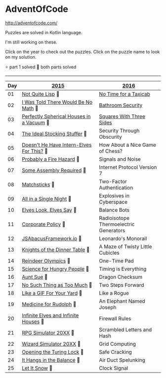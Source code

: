 # AdventOfCode

http://adventofcode.com/

Puzzles are solved in Kotlin language. 

I'm still working on these.

Click on the year to check out the puzzles. Click on the puzzle name to look on my solution.

:star: part 1 solved
:star2: both parts solved

***
|Day|[2015](http://adventofcode.com/2015)                                                                               |[2016](http://adventofcode.com/2016)                        |
|---|-------------------------------------------------------------------------------------------------------------------|------------------------------------------------------------|
|01 |[Not Quite Lisp](../master/src/AoC2015/Day01/NotQuiteLisp.kt) :star2:                                              |[No Time for a Taxicab](../master/src/AoC2016/NoTime.kt)    |
|02 |[I Was Told There Would Be No Math](../master/src/AoC2015/Day02/IWasToldThereWouldBeNoMath.kt) :star2:             |[Bathroom Security](../master/src/AoC2016/Bathroom.kt)      |
|03 |[Perfectly Spherical Houses in a Vacuum](../master/src/AoC2015/Day03/PerfectlySphericalHousesInAVacuum.kt) :star2: |[Squares With Three Sides](../master/src/AoC2016/Squares.kt)|
|04 |[The Ideal Stocking Stuffer](../master/src/AoC2015/Day04/TheIdealStockingStuffer.kt) :star2:                       |                           Security Through Obscurity|
|05 |[Doesn't He Have Intern-Elves For This?](../master/src/AoC2015/Day05/DoesntHeHaveInternElvesForThis.kt) :star2:    |                     How About a Nice Game of Chess?|
|06 |[Probably a Fire Hazard](../master/src/AoC2015/Day06/FireHazard.kt) :star2:                                        |                                    Signals and Noise|
|07 |[Some Assembly Required](../master/src/AoC2015/Day07/SomeAssemblyRequired.kt) :star2:                              |                         Internet Protocol Version 7|
|08 |[Matchsticks](../master/src/AoC2015/Day08/Matchsticks.kt) :star2:                                                  |                           Two-Factor Authentication|
|09 |[All in a Single Night](../master/src/AoC2015/Day09/AllInASingleNight.kt) :star2:                                  |                            Explosives in Cyberspace|
|10 |[Elves Look, Elves Say](../master/src/AoC2015/Day10/ElvesLookElvesSay.kt) :star2:                                  |                                        Balance Bots|
|11 |[Corporate Policy](../master/src/AoC2015/Day11/CorporatePolicy.kt) :star2:                                         |               Radioisotope Thermoelectric Generators|
|12 |[JSAbacusFramework.io](../master/src/AoC2015/Day12/JsAbacusFrameworkIO.kt) :star2:                                 |                                Leonardo's Monorail|
|13 |[Knights of the Dinner Table](../master/src/AoC2015/Day13/KnightsOfTheDinnerTable.kt) :star2:                      |                     A Maze of Twisty Little Cubicles|
|14 |[Reindeer Olympics](../master/src/AoC2015/Day14/ReindeerOlympics.kt) :star2:                                       |                                         One-Time Pad|
|15 |[Science for Hungry People](../master/src/AoC2015/Day15/ScienceForHungryPeople.kt) :star2:                         |                                 Timing is Everything|
|16 |[Aunt Sue](../master/src/AoC2015/Day16/AuntSue.kt) :star2:                                                         |                                     Dragon Checksum|
|17 |[No Such Thing as Too Much](../master/src/AoC2015/Day17/NoSuchThingAsTooMuch.kt) :star2:                           |                                   Two Steps Forward|
|18 |[Like a GIF For Your Yard](../master/src/AoC2015/Day18/LikeAGifForYourYard.kt) :star2:                             |                                         Like a Rogue|
|19 |[Medicine for Rudolph](../master/src/AoC2015/Day19/MedicineForRudolf.kt) :star2:                                   |                           An Elephant Named Joseph|
|20 |[Infinite Elves and Infinite Houses](../master/src/AoC2015/Day20/InfiniteElvesAndInfiniteHouses.kt) :star2:        |                                       Firewall Rules|
|21 |[RPG Simulator 20XX](../master/src/AoC2015/Day21/RpgSimulator20XX.kt) :star2:                                      |                          Scrambled Letters and Hash|
|22 |[Wizard Simulator 20XX](../master/src/AoC2015/Day22/WizardSimulator20XX.kt) :star2:                                |                                      Grid Computing|
|23 |[Opening the Turing Lock](../master/src/AoC2015/Day23/OpeningTheTuringLock.kt) :star2:                             |                                       Safe Cracking|
|24 |[It Hangs in the Balance](../master/src/AoC2015/Day24/ItHangsInTheBalance.kt) :star2:                              |                                 Air Duct Spelunking|
|25 |[Let It Snow](../master/src/AoC2015/Day25/LetItSnow.kt) :star2:                                                    |                                       Clock Signal|
